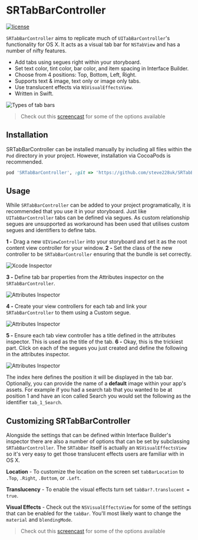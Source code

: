 # SRTabBarController
[![license](https://img.shields.io/github/license/mashape/apistatus.svg?maxAge=2592000)](https://github.com/steve228uk/SRTabBarController/blob/master/LICENSE)

`SRTabBarController` aims to replicate much of `UITabBarController`'s functionality for OS X. It acts as a visual tab bar for `NSTabView` and has a number of nifty features.

- Add tabs using segues right within your storyboard.
- Set text color, tint color, bar color, and item spacing in Interface Builder.
- Choose from 4 positions: Top, Bottom, Left, Right.
- Supports text & image, text only or image only tabs.
- Use translucent effects via `NSVisualEffectsView`.
- Written in Swift.

![Types of tab bars](https://github.com/steve228uk/SRTabBarController/blob/master/Screenshots/Types.gif)

> Check out this [screencast](https://www.youtube.com/watch?v=IOidp1Hq24M&feature=youtu.be) for some of the options available

## Installation

SRTabBarController can be installed manually by including all files within the `Pod` directory in your project. However, installation via CocoaPods is recommended.

````ruby
pod 'SRTabBarController', :git => 'https://github.com/steve228uk/SRTabBarController.git'
````

## Usage

While `SRTabBarController` can be added to your project programatically, it is recommended that you use it in your storyboard. Just like `UITabBarController` tabs can be defined via segues. As custom relationship segues are unsupported as workaround has been used that utilises custom segues and identifiers to define tabs.

**1 -** Drag a new `UIViewController` into your storyboard and set it as the root content view controller for your window.
**2 -** Set the class of the new controller to be `SRTabBarController` ensuring that the bundle is set correctly.

![Xcode Inspector](https://github.com/steve228uk/SRTabBarController/blob/master/Screenshots/inspector-1.png)

**3 -** Define tab bar properties from the Attributes inspector on the `SRTabBarController`.

![Attributes Inspector](https://github.com/steve228uk/SRTabBarController/blob/master/Screenshots/inspector-2.png)

**4 -** Create your view controllers for each tab and link your `SRTabBarController` to them using a Custom segue.

![Attributes Inspector](https://github.com/steve228uk/SRTabBarController/blob/master/Screenshots/segue.gif)

**5 -** Ensure each tab view controller has a title defined in the attributes inspector. This is used as the title of the tab.
**6 -** Okay, this is the trickiest part. Click on each of the segues you just created and define the following in the attributes inspector.

![Attributes Inspector](https://github.com/steve228uk/SRTabBarController/blob/master/Screenshots/inspector-3.png)

The index here defines the position it will be displayed in the tab bar. Optionally, you can provide the name of a **default** image within your app's assets. For example if you had a search tab that you wanted to be at position 1 and have an icon called Search you would set the following as the identifier `tab_1_Search`.

## Customizing SRTabBarController

Alongside the settings that can be defined within Interface Builder's inspector there are also a number of options that can be set by subclassing `SRTabBarController`. The `SRTabBar` itself is actually an `NSVisualEffectsView` so it's very easy to get those translucent effects users are familiar with in OS X.

**Location** - To customize the location on the screen set `tabBarLocation` to `.Top`, `.Right`, `.Bottom`, or `.Left`.

**Translucency** - To enable the visual effects turn set `tabBar?.translucent = true`.

**Visual Effects** - Check out the `NSVisualEffectsView` for some of the settings that can be enabled for the `tabBar`. You'll most likely want to change the `material` and `blendingMode`.

> Check out this [screencast](https://www.youtube.com/watch?v=IOidp1Hq24M&feature=youtu.be) for some of the options available
